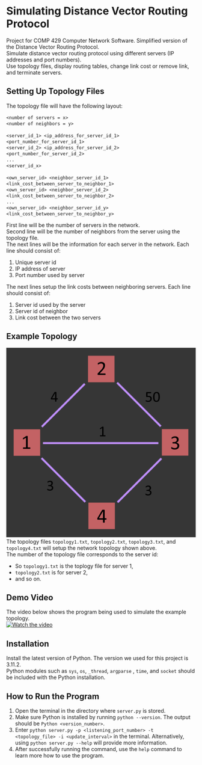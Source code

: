 # Simulating Distance Vector Routing Protocol
Project for COMP 429 Computer Network Software. Simplified version of the Distance Vector Routing Protocol.<br>
Simulate distance vector routing protocol using different servers (IP addresses and port numbers).<br>
Use topology files, display routing tables, change link cost or remove link, and terminate servers.<br>

## Setting Up Topology Files
The topology file will have the following layout:
```
<number of servers = x>
<number of neighbors = y>

<server_id_1> <ip_address_for_server_id_1> <port_number_for_server_id_1>
<server_id_2> <ip_address_for_server_id_2> <port_number_for_server_id_2>
...
<server_id_x>

<own_server_id> <neighbor_server_id_1> <link_cost_between_server_to_neighbor_1>
<own_server_id> <neighbor_server_id_2> <link_cost_between_server_to_neighbor_2>
...
<own_server_id> <neighbor_server_id_y> <link_cost_between_server_to_neighbor_y>
```
First line will be the number of servers in the network.<br>
Second line will be the number of neighbors from the server using the topology file.<br>
The next lines will be the information for each server in the network. Each line should consist of:<br>
1. Unique server id<br>
2. IP address of server<br>
3. Port number used by server<br>

The next lines setup the link costs between neighboring servers. Each line should consist of:<br>
1. Server id used by the server
2. Server id of neighbor
3. Link cost between the two servers

## Example Topology
![Example topology diagram](https://github.com/joshua-domantay/comp429-distance-vector-routing/blob/main/topology_example.png?raw=true)<br>
The topology files `topology1.txt`, `topology2.txt`, `topology3.txt`, and `topology4.txt` will setup the network topology shown above.<br>
The number of the topology file corresponds to the server id:<br>
- So `topology1.txt` is the toplogy file for server 1,<br>
- `topology2.txt` is for server 2,<br>
- and so on.<br>

## Demo Video
The video below shows the program being used to simulate the example topology.<br>
[![Watch the video](https://img.youtube.com/vi/xmpdT7G13QE/maxresdefault.jpg)](https://youtu.be/xmpdT7G13QE)<br>

## Installation
Install the latest version of Python. The version we used for this project is 3.11.2.<br>
Python modules such as `sys`, `os`, `_thread`, `argparse` , `time`, and `socket` should be included with the Python installation.<br>

## How to Run the Program
1. Open the terminal in the directory where `server.py` is stored.<br>
2. Make sure Python is installed by running `python --version`. The output should be `Python <version_number>`.<br>
3. Enter `python server.py -p <listening_port_number> -t <topology_file> -i <update_interval>` in the terminal. Alternatively, using `python server.py --help` will provide more information.<br>
4. After successfully running the command, use the `help` command to learn more how to use the program.<br>
